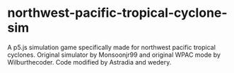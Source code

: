 # northwest-pacific-tropical-cyclone-sim
A p5.js simulation game specifically made for northwest pacific tropical cyclones. Original simulator by Monsoonjr99 and original WPAC mode by Wilburthecoder. Code modified by Astradia and wedery.
